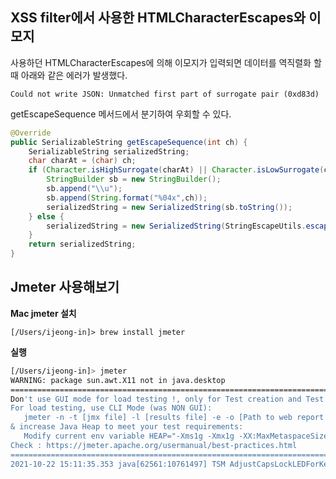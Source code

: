 ## XSS filter에서 사용한 HTMLCharacterEscapes와 이모지

사용하던 HTMLCharacterEscapes에 의해 이모지가 입력되면 데이터를 역직렬화 할 때 아래와 같은 에러가 발생했다.

`Could not write JSON: Unmatched first part of surrogate pair (0xd83d)`

getEscapeSequence 메서드에서 분기하여 우회할 수 있다.

```java
@Override
public SerializableString getEscapeSequence(int ch) {
    SerializableString serializedString;
    char charAt = (char) ch;
    if (Character.isHighSurrogate(charAt) || Character.isLowSurrogate(charAt)) {
        StringBuilder sb = new StringBuilder();
        sb.append("\\u");
        sb.append(String.format("%04x",ch));
        serializedString = new SerializedString(sb.toString());
    } else {
        serializedString = new SerializedString(StringEscapeUtils.escapeHtml4(Character.toString(charAt)));
    }
    return serializedString;
}
```



## Jmeter 사용해보기

**Mac jmeter 설치**

`[/Users/ijeong-in]> brew install jmeter`



**실행**

```bash
[/Users/ijeong-in]> jmeter
WARNING: package sun.awt.X11 not in java.desktop
================================================================================
Don't use GUI mode for load testing !, only for Test creation and Test debugging.
For load testing, use CLI Mode (was NON GUI):
   jmeter -n -t [jmx file] -l [results file] -e -o [Path to web report folder]
& increase Java Heap to meet your test requirements:
   Modify current env variable HEAP="-Xms1g -Xmx1g -XX:MaxMetaspaceSize=256m" in the jmeter batch file
Check : https://jmeter.apache.org/usermanual/best-practices.html
================================================================================
2021-10-22 15:11:35.353 java[62561:10761497] TSM AdjustCapsLockLEDForKeyTransitionHandling - _ISSetPhysicalKeyboardCapsLockLED Inhibit

```




